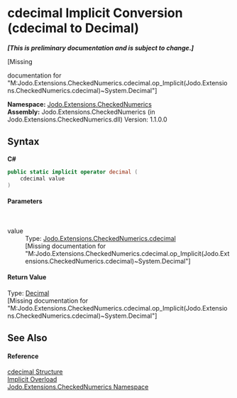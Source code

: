 # cdecimal&nbsp;Implicit Conversion (cdecimal to Decimal)
 _**\[This is preliminary documentation and is subject to change.\]**_

\[Missing <summary> documentation for "M:Jodo.Extensions.CheckedNumerics.cdecimal.op_Implicit(Jodo.Extensions.CheckedNumerics.cdecimal)~System.Decimal"\]

**Namespace:**&nbsp;<a href="N_Jodo_Extensions_CheckedNumerics">Jodo.Extensions.CheckedNumerics</a><br />**Assembly:**&nbsp;Jodo.Extensions.CheckedNumerics (in Jodo.Extensions.CheckedNumerics.dll) Version: 1.1.0.0

## Syntax

**C#**<br />
``` C#
public static implicit operator decimal (
	cdecimal value
)
```


#### Parameters
&nbsp;<dl><dt>value</dt><dd>Type: <a href="T_Jodo_Extensions_CheckedNumerics_cdecimal">Jodo.Extensions.CheckedNumerics.cdecimal</a><br />\[Missing <param name="value"/> documentation for "M:Jodo.Extensions.CheckedNumerics.cdecimal.op_Implicit(Jodo.Extensions.CheckedNumerics.cdecimal)~System.Decimal"\]</dd></dl>

#### Return Value
Type: <a href="https://docs.microsoft.com/dotnet/api/system.decimal" target="_blank" rel="noopener noreferrer">Decimal</a><br />\[Missing <returns> documentation for "M:Jodo.Extensions.CheckedNumerics.cdecimal.op_Implicit(Jodo.Extensions.CheckedNumerics.cdecimal)~System.Decimal"\]

## See Also


#### Reference
<a href="T_Jodo_Extensions_CheckedNumerics_cdecimal">cdecimal Structure</a><br /><a href="Overload_Jodo_Extensions_CheckedNumerics_cdecimal_op_Implicit">Implicit Overload</a><br /><a href="N_Jodo_Extensions_CheckedNumerics">Jodo.Extensions.CheckedNumerics Namespace</a><br />
